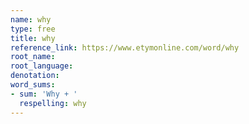 ```yaml
---
name: why
type: free
title: why
reference_link: https://www.etymonline.com/word/why
root_name: 
root_language: 
denotation: 
word_sums:
- sum: 'Why + '
  respelling: why
---
```

